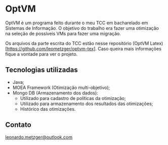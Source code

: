 # OptVM

OptVM é um programa feito durante o meu TCC em bacharelado em Sistemas de Informação. O objetivo
do trabalho era fazer uma otimização na seleção de possíveis VMs para fazer uma migração.

Os arquivos da parte escrita do TCC estão nesse repositório (OptVM Latex)[https://github.com/leometzger/optvm-tex].
Caso queira mais informações fique a vontade para ver o projeto.

## Tecnologias utilizadas

* Java;
* MOEA Framework (Otimização multi-objetivo);
* Mongo DB (Armazenamento dos dados):
  * Utilizado para cadastro de políticas da otimização;
  * Utilizado para armazenamento dos resultados das otimizações;
  * Histórico das otimizações.

## Contato

leonardo.metzger@outlook.com
